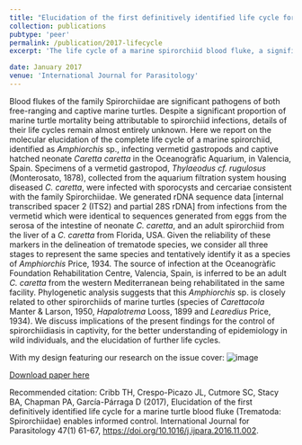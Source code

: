 ```yaml
---
title: "Elucidation of the first definitively identified life cycle for a marine turtle blood fluke (Trematoda: Spirorchiidae) enables informed control"
collection: publications
pubtype: 'peer'
permalink: /publication/2017-lifecycle
excerpt: 'The life cycle of a marine spirorchiid blood fluke, a significant parasite of endangered sea turtles, is uncovered for the first time, leading to opportunities for improved control and elucidation of life cycles for further spirorchiid species. Featuring my design on the issue cover! ![image](https://github.com/user-attachments/assets/ee25994d-164c-43f3-a6c5-5a28b2fd58e4)'

date: January 2017
venue: 'International Journal for Parasitology'
---
```

Blood flukes of the family Spirorchiidae are significant pathogens of both free-ranging and captive marine turtles. Despite a significant proportion of marine turtle mortality being attributable to spirorchiid infections, details of their life cycles remain almost entirely unknown. Here we report on the molecular elucidation of the complete life cycle of a marine spirorchiid, identified as <i>Amphiorchis</i> sp., infecting vermetid gastropods and captive hatched neonate <i>Caretta caretta</i> in the Oceanogràfic Aquarium, in Valencia, Spain. Specimens of a vermetid gastropod, <i>Thylaeodus cf. rugulosus</i> (Monterosato, 1878), collected from the aquarium filtration system housing diseased <i>C. caretta</i>, were infected with sporocysts and cercariae consistent with the family Spirorchiidae. We generated rDNA sequence data [internal transcribed spacer 2 (ITS2) and partial 28S rDNA] from infections from the vermetid which were identical to sequences generated from eggs from the serosa of the intestine of neonate <i>C. caretta</i>, and an adult spirorchiid from the liver of a <i>C. caretta</i> from Florida, USA. Given the reliability of these markers in the delineation of trematode species, we consider all three stages to represent the same species and tentatively identify it as a species of <i>Amphiorchis</i> Price, 1934. The source of infection at the Oceanogràfic Foundation Rehabilitation Centre, Valencia, Spain, is inferred to be an adult <i>C. caretta</i> from the western Mediterranean being rehabilitated in the same facility. Phylogenetic analysis suggests that this <i>Amphiorchis</i> sp. is closely related to other spirorchiids of marine turtles (species of <i>Carettacola</i> Manter & Larson, 1950, <i>Hapalotrema</i> Looss, 1899 and <i>Learedius</i> Price, 1934). We discuss implications of the present findings for the control of spirorchiidiasis in captivity, for the better understanding of epidemiology in wild individuals, and the elucidation of further life cycles.

With my design featuring our research on the issue cover: ![image](https://github.com/user-attachments/assets/5302b44b-6df0-440e-aff6-cc0fa1d18ac0)

[Download paper here](https://www.sciencedirect.com/science/article/abs/pii/S0020751916302727)

Recommended citation: Cribb TH, Crespo-Picazo JL, Cutmore SC, Stacy BA, Chapman PA, García-Párraga D (2017), Elucidation of the first definitively identified life cycle for a marine turtle blood fluke (Trematoda: Spirorchiidae) enables informed control. International Journal for Parasitology 47(1) 61-67, https://doi.org/10.1016/j.ijpara.2016.11.002.
